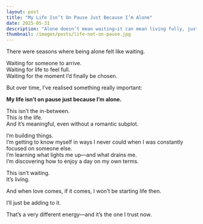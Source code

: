 ```yaml
---
layout: post
title: "My Life Isn’t On Pause Just Because I’m Alone"
date: 2025-05-31
description: "Alone doesn’t mean waiting—it can mean living fully, just differently."
thumbnail: /images/posts/life-not-on-pause.jpg
---
```


There were seasons where being alone felt like waiting.

Waiting for someone to arrive.  
Waiting for life to feel full.  
Waiting for the moment I’d finally be chosen.

But over time, I’ve realised something really important:

**My life isn’t on pause just because I’m alone.**

This isn’t the in-between.  
This *is* the life.  
And it’s meaningful, even without a romantic subplot.

I’m building things.  
I’m getting to know myself in ways I never could when I was constantly focused on someone else.  
I’m learning what lights me up—and what drains me.  
I’m discovering how to enjoy a day on my own terms.

This isn’t waiting.  
It’s living.

And when love comes, if it comes, I won’t be starting life then.

I’ll just be adding to it.

That’s a very different energy—and it’s the one I trust now.

